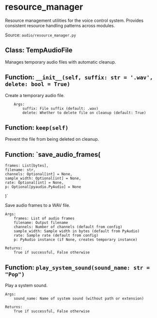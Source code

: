 # resource_manager

Resource management utilities for the voice control system.
Provides consistent resource handling patterns across modules.

Source: `audio/resource_manager.py`

## Class: TempAudioFile

Manages temporary audio files with automatic cleanup.

## Function: `__init__(self, suffix: str = '.wav', delete: bool = True)`

Create a temporary audio file.
        
        Args:
            suffix: File suffix (default: .wav)
            delete: Whether to delete file on cleanup (default: True)

## Function: `keep(self)`

Prevent the file from being deleted on cleanup.

## Function: `save_audio_frames(
    frames: List[bytes],
    filename: str,
    channels: Optional[int] = None,
    sample_width: Optional[int] = None,
    rate: Optional[int] = None,
    p: Optional[pyaudio.PyAudio] = None
)`

Save audio frames to a WAV file.
    
    Args:
        frames: List of audio frames
        filename: Output filename
        channels: Number of channels (default from config)
        sample_width: Sample width in bytes (default from PyAudio)
        rate: Sample rate (default from config)
        p: PyAudio instance (if None, creates temporary instance)
        
    Returns:
        True if successful, False otherwise

## Function: `play_system_sound(sound_name: str = "Pop")`

Play a system sound.
    
    Args:
        sound_name: Name of system sound (without path or extension)
        
    Returns:
        True if successful, False otherwise


